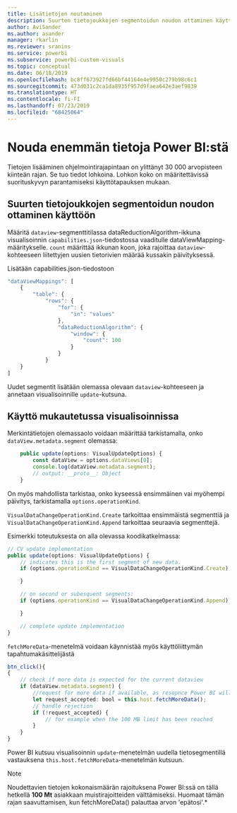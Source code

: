 ```yaml
---
title: Lisätietojen noutaminen
description: Suurten tietojoukkojen segmentoidun noudon ottaminen käyttöön Power BI:n visualisoinneille
author: AviSander
ms.author: asander
manager: rkarlin
ms.reviewer: sranins
ms.service: powerbi
ms.subservice: powerbi-custom-visuals
ms.topic: conceptual
ms.date: 06/18/2019
ms.openlocfilehash: bc8ff673927fd66bf44164e4e9950c279b98c6c1
ms.sourcegitcommit: 473d031c2ca1da8935f957d9faea642e3aef9839
ms.translationtype: HT
ms.contentlocale: fi-FI
ms.lasthandoff: 07/23/2019
ms.locfileid: "68425064"
---
```

# <a name="fetch-more-data-from-power-bi"></a>Nouda enemmän tietoja Power BI:stä

Tietojen lisääminen ohjelmointirajapintaan on ylittänyt 30 000 arvopisteen kiinteän rajan. Se tuo tiedot lohkoina. Lohkon koko on määritettävissä suorituskyvyn parantamiseksi käyttötapauksen mukaan.  

## <a name="enable-segmented-fetch-of-large-datasets"></a>Suurten tietojoukkojen segmentoidun noudon ottaminen käyttöön

Määritä `dataview`-segmenttitilassa dataReductionAlgorithm-ikkuna visualisoinnin `capabilities.json`-tiedostossa vaaditulle dataViewMapping-määritykselle.
`count` määrittää ikkunan koon, joka rajoittaa `dataview`-kohteeseen liitettyjen uusien tietorivien määrää kussakin päivityksessä.

Lisätään capabilities.json-tiedostoon

```typescript
"dataViewMappings": [
    {
        "table": {
            "rows": {
                "for": {
                    "in": "values"
                },
                "dataReductionAlgorithm": {
                    "window": {
                        "count": 100
                    }
                }
            }
    }
]
```

Uudet segmentit lisätään olemassa olevaan `dataview`-kohteeseen ja annetaan visualisoinnille `update`-kutsuna.

## <a name="usage-in-the-custom-visual"></a>Käyttö mukautetussa visualisoinnissa

Merkintätietojen olemassaolo voidaan määrittää tarkistamalla, onko `dataView.metadata.segment` olemassa:

```typescript
    public update(options: VisualUpdateOptions) {
        const dataView = options.dataViews[0];
        console.log(dataView.metadata.segment);
        // output: __proto__: Object
    }
```

On myös mahdollista tarkistaa, onko kyseessä ensimmäinen vai myöhempi päivitys, tarkistamalla `options.operationKind`.

`VisualDataChangeOperationKind.Create` tarkoittaa ensimmäistä segmenttiä ja `VisualDataChangeOperationKind.Append` tarkoittaa seuraavia segmenttejä.

Esimerkki toteutuksesta on alla olevassa koodikatkelmassa:

```typescript
// CV update implementation
public update(options: VisualUpdateOptions) {
    // indicates this is the first segment of new data.
    if (options.operationKind == VisualDataChangeOperationKind.Create) {

    }

    // on second or subesquent segments:
    if (options.operationKind == VisualDataChangeOperationKind.Append) {

    }

    // complete update implementation
}
```

`fetchMoreData`-menetelmä voidaan käynnistää myös käyttöliittymän tapahtumakäsittelijästä

```typescript
btn_click(){
{
    // check if more data is expected for the current dataview
    if (dataView.metadata.segment) {
        //request for more data if available, as resopnce Power BI will call update method
        let request_accepted: bool = this.host.fetchMoreData();
        // handle rejection
        if (!request_accepted) {
            // for example when the 100 MB limit has been reached
        }
    }
}
```

Power BI kutsuu visualisoinnin `update`-menetelmän uudella tietosegmentillä vastauksena `this.host.fetchMoreData`-menetelmän kutsuun.

> [!NOTE]
> Noudettavien tietojen kokonaismäärän rajoituksena Power BI:ssä on tällä hetkellä **100 Mt** asiakkaan muistirajoitteiden välttämiseksi. Huomaat tämän rajan saavuttamisen, kun fetchMoreData() palauttaa arvon 'epätosi'.*
